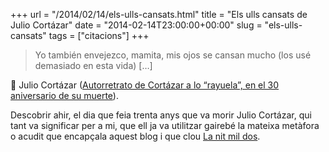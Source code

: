 +++
url = "/2014/02/14/els-ulls-cansats.html"
title = "Els ulls cansats de Julio Cortázar"
date = "2014-02-14T23:00:00+00:00"
slug = "els-ulls-cansats"
tags = ["citacions"]
+++

> Yo también envejezco, mamita, mis ojos se cansan mucho (los usé demasiado en esta vida) […]

📎 Julio Cortázar ([Autorretrato de Cortázar a lo “rayuela”, en el 30 aniversario de su muerte](http://cultura.elpais.com/cultura/2014/02/11/actualidad/1392141836_920724.html)).

Descobrir ahir, el dia que feia trenta anys que va morir Julio Cortázar, qui tant va significar per a mi, que ell ja va utilitzar gairebé la mateixa metàfora o acudit que encapçala aquest blog i que clou [La nit mil dos](http://carlesbellver.net/llibres/lanitmildos).


